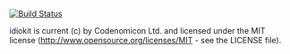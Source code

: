 [![Build Status](https://travis-ci.org/abusesa/idiokit.svg)](https://travis-ci.org/abusesa/idiokit)

idiokit is current (c) by Codenomicon Ltd. and licensed under the MIT license (http://www.opensource.org/licenses/MIT - see the LICENSE file).
